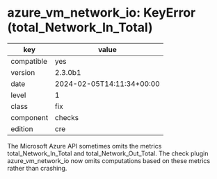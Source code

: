 [//]: # (werk v2)
# azure_vm_network_io: KeyError (total_Network_In_Total)

key        | value
---------- | ---
compatible | yes
version    | 2.3.0b1
date       | 2024-02-05T14:11:34+00:00
level      | 1
class      | fix
component  | checks
edition    | cre

The Microsoft Azure API sometimes omits the metrics total_Network_In_Total and
total_Network_Out_Total. The check plugin azure_vm_network_io now omits computations based on these
metrics rather than crashing.